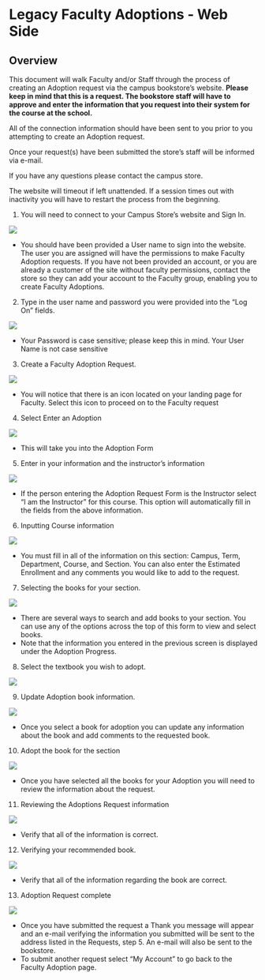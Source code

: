 # Legacy Faculty Adoptions - Web Side

<PageHeader />

## Overview

This document will walk Faculty and/or Staff through the process of creating an Adoption request via the campus bookstore’s website. **Please keep in mind that this is a request. The bookstore staff will have to approve and enter the information that you request into their system for the course at the school.**

All of the connection information should have been sent to you prior to you attempting to create an Adoption request.

Once your request(s) have been submitted the store’s staff will be informed via e-mail.

If you have any questions please contact the campus store.

The website will timeout if left unattended. If a session times out with inactivity you will have to restart the process from the beginning.

1. You will need to connect to your Campus Store’s website and Sign In.

![](./word-image-407.png)

- You should have been provided a User name to sign into the website. The user you are assigned will have the permissions to make Faculty Adoption requests. If you have not been provided an account, or you are already a customer of the site without faculty permissions, contact the store so they can add your account to the Faculty group, enabling you to create Faculty Adoptions.

2. Type in the user name and password you were provided into the “Log On” fields.

![](./word-image-408.png)

- Your Password is case sensitive; please keep this in mind. Your User Name is not case sensitive

3. Create a Faculty Adoption Request.

![](./word-image-409.png)

- You will notice that there is an icon located on your landing page for Faculty. Select this icon to proceed on to the Faculty request

4. Select Enter an Adoption

![](./word-image-410.png)

- This will take you into the Adoption Form

5. Enter in your information and the instructor’s information

![](./word-image-411.png)

- If the person entering the Adoption Request Form is the Instructor select “I am the Instructor” for this course. This option will automatically fill in the fields from the above information.

6. Inputting Course information

![](./word-image-412.png)

- You must fill in all of the information on this section: Campus, Term, Department, Course, and Section. You can also enter the Estimated Enrollment and any comments you would like to add to the request.

7. Selecting the books for your section.

![](./word-image-413.png)

- There are several ways to search and add books to your section. You can use any of the options across the top of this form to view and select books.
- Note that the information you entered in the previous screen is displayed under the Adoption Progress.

8. Select the textbook you wish to adopt.

![](./word-image-414.png)

9. Update Adoption book information.

![](./word-image-415.png)

- Once you select a book for adoption you can update any information about the book and add comments to the requested book.

10. Adopt the book for the section

![](./word-image-416.png)

- Once you have selected all the books for your Adoption you will need to review the information about the request.

11. Reviewing the Adoptions Request information

![](./word-image-417.png)

- Verify that all of the information is correct.

12. Verifying your recommended book.

![](./word-image-418.png)

- Verify that all of the information regarding the book are correct.

13. Adoption Request complete

![](./word-image-419.png)

- Once you have submitted the request a Thank you message will appear and an e-mail verifying the information you submitted will be sent to the address listed in the Requests, step 5. An e-mail will also be sent to the bookstore.
- To submit another request select “My Account” to go back to the Faculty Adoption page.

<PageFooter />
